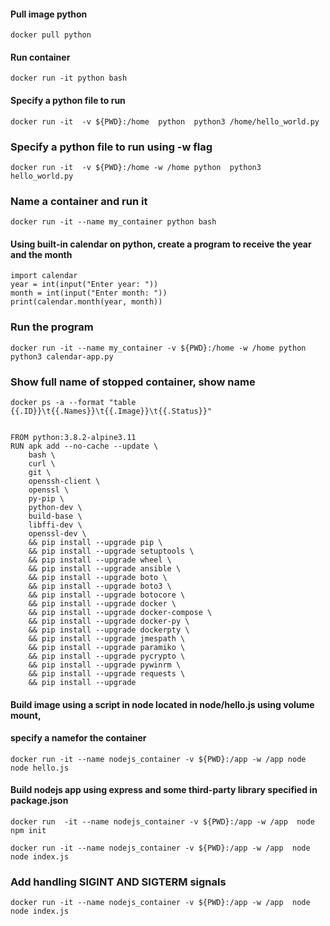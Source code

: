 #### Pull image python
    docker pull python

#### Run container
    docker run -it python bash

#### Specify a python file to run

    docker run -it  -v ${PWD}:/home  python  python3 /home/hello_world.py

### Specify a python file to run using -w flag

    docker run -it  -v ${PWD}:/home -w /home python  python3 hello_world.py

### Name a container and run it

    docker run -it --name my_container python bash

#### Using built-in calendar on python, create a program to receive the year and the month

    import calendar
    year = int(input("Enter year: "))
    month = int(input("Enter month: "))
    print(calendar.month(year, month))

### Run the program

    docker run -it --name my_container -v ${PWD}:/home -w /home python python3 calendar-app.py

### Show full name of stopped container, show name

    docker ps -a --format "table {{.ID}}\t{{.Names}}\t{{.Image}}\t{{.Status}}"


    FROM python:3.8.2-alpine3.11
    RUN apk add --no-cache --update \
        bash \
        curl \
        git \
        openssh-client \
        openssl \
        py-pip \
        python-dev \
        build-base \
        libffi-dev \
        openssl-dev \
        && pip install --upgrade pip \
        && pip install --upgrade setuptools \
        && pip install --upgrade wheel \
        && pip install --upgrade ansible \
        && pip install --upgrade boto \
        && pip install --upgrade boto3 \
        && pip install --upgrade botocore \
        && pip install --upgrade docker \
        && pip install --upgrade docker-compose \
        && pip install --upgrade docker-py \
        && pip install --upgrade dockerpty \
        && pip install --upgrade jmespath \
        && pip install --upgrade paramiko \
        && pip install --upgrade pycrypto \
        && pip install --upgrade pywinrm \
        && pip install --upgrade requests \
        && pip install --upgrade

#### Build image using a script in node located in node/hello.js using volume mount, 
#### specify a namefor the container

    docker run -it --name nodejs_container -v ${PWD}:/app -w /app node node hello.js

#### Build nodejs app using express and some third-party library specified in package.json

    docker run  -it --name nodejs_container -v ${PWD}:/app -w /app  node  npm init

    docker run -it --name nodejs_container -v ${PWD}:/app -w /app  node  node index.js

### Add handling SIGINT AND SIGTERM signals

    docker run -it --name nodejs_container -v ${PWD}:/app -w /app  node  node index.js

